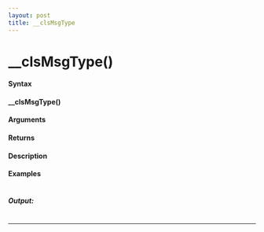 ```yaml
---
layout: post
title: __clsMsgType
---
```


# __clsMsgType()


#### Syntax

#### __clsMsgType()

#### Arguments

#### Returns

#### Description

#### Examples

```

```

##### Output:

```

```

---